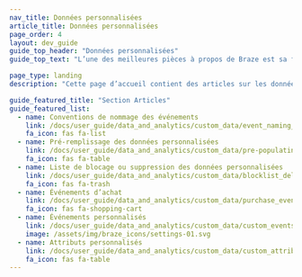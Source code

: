 ```yaml
---
nav_title: Données personnalisées
article_title: Données personnalisées
page_order: 4
layout: dev_guide
guide_top_header: "Données personnalisées"
guide_top_text: "L’une des meilleures pièces à propos de Braze est sa flexibilité : vous pouvez configurer des données personnalisées dans votre application et les envoyer à Braze avec les indicateurs associés. Découvrez comment en consultant les articles suivants !"

page_type: landing
description: "Cette page d’accueil contient des articles sur les données personnalisées. Vous trouverez ici des ressources sur les conventions de dénomination d’événements, les événements et attributs personnalisés, les événements d’achat, les listes de blocage des données personnalisées, etc."

guide_featured_title: "Section Articles"
guide_featured_list:
  - name: Conventions de nommage des événements
    link: /docs/user_guide/data_and_analytics/custom_data/event_naming_conventions/
    fa_icon: fas fa-list
  - name: Pré-remplissage des données personnalisées
    link: /docs/user_guide/data_and_analytics/custom_data/pre-populating_custom_data/
    fa_icon: fas fa-table
  - name: Liste de blocage ou suppression des données personnalisées
    link: /docs/user_guide/data_and_analytics/custom_data/blocklist_delete_custom_data/
    fa_icon: fas fa-trash
  - name: Événements d’achat
    link: /docs/user_guide/data_and_analytics/custom_data/purchase_events/
    fa_icon: fas fa-shopping-cart
  - name: Événements personnalisés
    link: /docs/user_guide/data_and_analytics/custom_data/custom_events/
    image: /assets/img/braze_icons/settings-01.svg
  - name: Attributs personnalisés
    link: /docs/user_guide/data_and_analytics/custom_data/custom_attributes/
    fa_icon: fas fa-table
---
```

